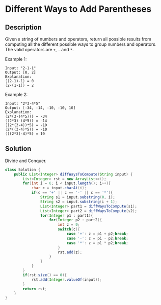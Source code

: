 # Different Ways to Add Parentheses
## Description
Given a string of numbers and operators, return all possible results from computing all the different possible ways to group numbers and operators. The valid operators are ``+``, ``-`` and ``*``.

Example 1:
```
Input: "2-1-1"
Output: [0, 2]
Explanation:
((2-1)-1) = 0
(2-(1-1)) = 2
```
Example 2:
```
Input: "2*3-4*5"
Output: [-34, -14, -10, -10, 10]
Explanation:
(2*(3-(4*5))) = -34
((2*3)-(4*5)) = -14
((2*(3-4))*5) = -10
(2*((3-4)*5)) = -10
(((2*3)-4)*5) = 10
```
## Solution
Divide and Conquer.  
```java
class Solution {
    public List<Integer> diffWaysToCompute(String input) {
        List<Integer> rst = new ArrayList<>();
        for(int i = 0; i < input.length(); i++){
            char c = input.charAt(i);
            if(c == '+' || c == '-' || c == '*'){
                String s1 = input.substring(0, i);
                String s2 = input.substring(i + 1);
                List<Integer> part1 = diffWaysToCompute(s1);
                List<Integer> part2 = diffWaysToCompute(s2);
                for(Integer p1 : part1){
                    for(Integer p2 : part2){
                        int z = 0;
                        switch(c){
                            case '+': z = p1 + p2;break;
                            case '-': z = p1 - p2;break;
                            case '*': z = p1 * p2;break;
                        }
                        rst.add(z);
                    }
                }
            }
        }
        if(rst.size() == 0){
            rst.add(Integer.valueOf(input));
        }
        return rst;
    }
}
```
